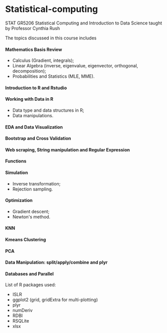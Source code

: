 # Statistical-computing
STAT GR5206 Statistical Computing and Introduction to Data Science taught by Professor Cynthia Rush

The topics discussed in this course includes
#### Mathematics Basis Review
* Calculus (Gradient, integrals);
* Linear Algebra (inverse, eigenvalue, eigenvector, orthogonal, decomposition);
* Probabilities and Statistics (MLE, MME).

#### Introduction to R and Rstudio

#### Working with Data in R
* Data type and data structures in R;
* Data manipulations.

#### EDA and Data Visualization

#### Bootstrap and Cross Validation

#### Web scraping, String manipulation and Regular Expression

#### Functions

#### Simulation
* Inverse transformation;
* Rejection sampling.

#### Optimization
* Gradient descent;
* Newton's method.

#### KNN

#### Kmeans Clustering

#### PCA

#### Data Manipulation: split/apply/combine and plyr

#### Databases and Parallel

List of R packages used:

* ISLR
* ggplot2 (grid, gridExtra for multi-plotting)
* plyr
* numDeriv
* RDBI
* RSQLite
* xlsx
